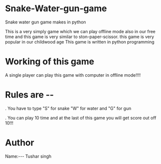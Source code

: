 # Snake-Water-gun-game
Snake water gun game makes in python 

 This is a very simply game which we can play offline mode also in our free time
and this game is very similar to ston-paper-scissor. this game is  very popular in our childwood age
This game is written in python programming

# Working of this game
 A single player can play this game with computer in offline mode!!!!
  # Rules are --
   . You have to type "S" for snake "W" for water and "G" for gun 
			
   . You can play 10 time and at the last of this game you will get score out off 10!!!
   
# Author
Name:--- Tushar singh


